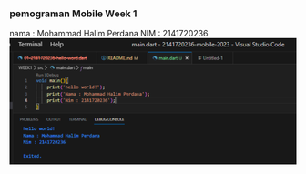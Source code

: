 ### pemograman Mobile Week 1
 nama    : Mohammad Halim Perdana
 NIM     : 2141720236
![Screenshot hello_world](docs/hello_world.PNG)